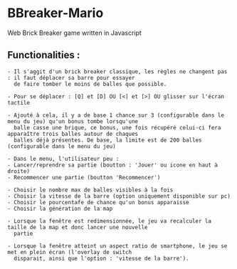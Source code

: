 # BBreaker-Mario
Web Brick Breaker game written in Javascript

## Functionalities :
    - Il s'aggit d'un brick breaker classique, les règles ne changent pas : il faut déplacer sa barre pour essayer
      de faire tomber le moins de balles que possible.
    
    - Pour se déplacer : [Q] et [D] OU [<] et [>] OU glisser sur l'écran tactile
    
    - Ajouté à cela, il y a de base 1 chance sur 3 (configurable dans le menu du jeu) qu'un bonus tombe lorsqu'une 
      balle casse une brique, ce bonus, une fois récupéré celui-ci fera apparaître trois balles autour de chaques
      balles déjà présentes. De base, la limite est de 200 balles (configurable dans le menu du jeu)
    
    - Dans le menu, l'utilisateur peu :
    - Lancer/reprendre sa partie (boutton : 'Jouer' ou icone en haut à droite)
    - Recommencer une partie (boutton 'Recommencer')
    
    - Choisir le nombre max de balles visibles à la fois
    - Choisir la vitesse de la barre (option uniquement disponible sur pc)
    - Choisir le pourcentafe de chance qu'un bonus apparaisse
    - Choisir la génération de la map
    
    - Lorsque la fenêtre est redimensionnée, le jeu va recalculer la taille de la map et donc lancer une nouvelle
      partie
    
    - Lorsque la fenêtre atteint un aspect ratio de smartphone, le jeu se met en plein écran (l'overlay de switch
      disparait, ainsi que l'option : 'vitesse de la barre').
